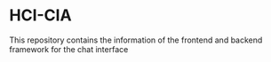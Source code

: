 # HCI-CIA
This repository contains the information of the frontend and backend framework for the chat interface
